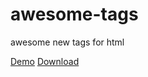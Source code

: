 awesome-tags
============

awesome new tags for html

[Demo](http://bullgit.github.io/awesome-tags/)
[Download](https://github.com/bullgit/awesome-tags/blob/master/awesometags.zip?raw=true)
